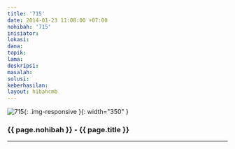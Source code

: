 ```yaml
---
title: '715'
date: 2014-01-23 11:08:00 +07:00
nohibah: '715'
inisiator:
lokasi:
dana:
topik:
lama:
deskripsi:
masalah:
solusi:
keberhasilan:
layout: hibahcmb
---
```


![715](/static/img/hibahcmb/715.png){: .img-responsive }{: width="350" }

### {{ page.nohibah }} - {{ page.title }}

---
